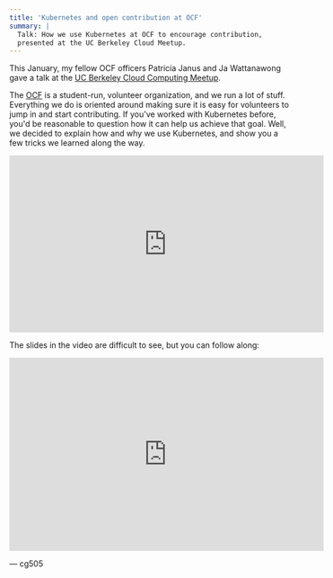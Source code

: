```yaml
---
title: 'Kubernetes and open contribution at OCF'
summary: |
  Talk: How we use Kubernetes at OCF to encourage contribution,
  presented at the UC Berkeley Cloud Meetup.
---
```

This January, my fellow OCF officers Patricia Janus and Ja Wattanawong gave a talk at the [UC Berkeley Cloud Computing Meetup](https://cto.berkeley.edu/cloud/community/meetup).

The [OCF](https://www.ocf.berkeley.edu/) is a student-run, volunteer organization, and we run a lot of stuff.
Everything we do is oriented around making sure it is easy for volunteers to jump in and start contributing.
If you've worked with Kubernetes before, you'd be reasonable to question how it can help us achieve that goal.
Well, we decided to explain how and why we use Kubernetes, and show you a few tricks we learned along the way.

<div class="vid-container-container">
	<div class="vid-container">
			<iframe id="yt" width="560" height="315" src="https://www.youtube-nocookie.com/embed/Q8UR0qpj4rQ?" frameborder="0" allowfullscreen></iframe>
	</div>
</div>

The slides in the video are difficult to see, but you can follow along:

<div class="vid-container-container">
	<div class="vid-container slides">
		<iframe src="https://docs.google.com/presentation/d/e/2PACX-1vRl7wSHjN4x_OPBvSRiLWAjVKOIueCa8aDJBiJzqn-Ziq4gFBWNrorCWNMJFeY7bmDV9oOn93gQQgyZ/embed?start=false&loop=false&delayms=60000" frameborder="0" width="560" height="344" allowfullscreen="true" mozallowfullscreen="true" webkitallowfullscreen="true"></iframe>
	</div>
</div>

<p class="signoff">&mdash; cg505</p>
